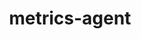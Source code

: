 ---
title: "metrics-agent"
linkTitle: "metrics-agent"
weight: 3
description: >
    该Agent主要用于主机信息采集，包括但不限于CPU、内存、磁盘、网络、进程等。
---